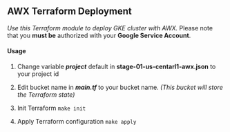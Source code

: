 ## AWX Terraform Deployment
*Use this Terraform module to deploy GKE cluster with AWX.*
Please note that you **must be** authorized with your **Google Service Account**.
#### Usage
1. Change variable ***project*** default in **stage-01-us-centarl1-awx.json** to your project id

2. Edit bucket name in ***main.tf*** to your bucket name. 
*(This bucket will store the Terraform state)*

3. Init Terraform
``
make init
``

4. Apply Terraform configuration
``
make apply
``